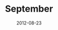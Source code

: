---
title: September
description: I designed an experimental layout made in 2012 for September Magazine.
client: 
skills: September Magazine
  - Web Design
  - User Interface
date: 2012-08-23
finished: true
layout: work
permalink: false
---